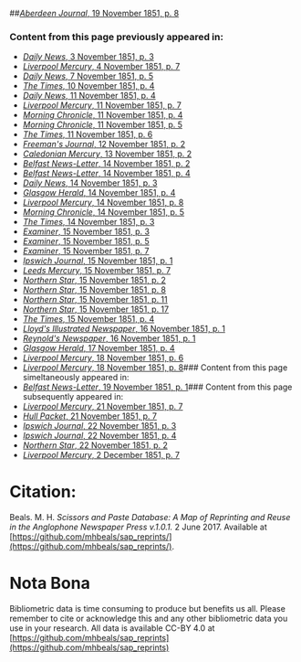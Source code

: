 ##[*Aberdeen Journal*, 19 November 1851, p. 8](https://mhbeals.github.io/sap_html/Aberdeen-Journal/Aberdeen-Journal-19-November-1851-p-8)

### Content from this page previously appeared in:
+ [*Daily News*, 3 November 1851, p. 3](https://mhbeals.github.io/sap_html/Daily-News/Daily-News-3-November-1851-p-3)
+ [*Liverpool Mercury*, 4 November 1851, p. 7](https://mhbeals.github.io/sap_html/Liverpool-Mercury/Liverpool-Mercury-4-November-1851-p-7)
+ [*Daily News*, 7 November 1851, p. 5](https://mhbeals.github.io/sap_html/Daily-News/Daily-News-7-November-1851-p-5)
+ [*The Times*, 10 November 1851, p. 4](https://mhbeals.github.io/sap_html/The-Times/The-Times-10-November-1851-p-4)
+ [*Daily News*, 11 November 1851, p. 4](https://mhbeals.github.io/sap_html/Daily-News/Daily-News-11-November-1851-p-4)
+ [*Liverpool Mercury*, 11 November 1851, p. 7](https://mhbeals.github.io/sap_html/Liverpool-Mercury/Liverpool-Mercury-11-November-1851-p-7)
+ [*Morning Chronicle*, 11 November 1851, p. 4](https://mhbeals.github.io/sap_html/Morning-Chronicle/Morning-Chronicle-11-November-1851-p-4)
+ [*Morning Chronicle*, 11 November 1851, p. 5](https://mhbeals.github.io/sap_html/Morning-Chronicle/Morning-Chronicle-11-November-1851-p-5)
+ [*The Times*, 11 November 1851, p. 6](https://mhbeals.github.io/sap_html/The-Times/The-Times-11-November-1851-p-6)
+ [*Freeman's Journal*, 12 November 1851, p. 2](https://mhbeals.github.io/sap_html/Freeman's-Journal/Freeman's-Journal-12-November-1851-p-2)
+ [*Caledonian Mercury*, 13 November 1851, p. 2](https://mhbeals.github.io/sap_html/Caledonian-Mercury/Caledonian-Mercury-13-November-1851-p-2)
+ [*Belfast News-Letter*, 14 November 1851, p. 2](https://mhbeals.github.io/sap_html/Belfast-News-Letter/Belfast-News-Letter-14-November-1851-p-2)
+ [*Belfast News-Letter*, 14 November 1851, p. 4](https://mhbeals.github.io/sap_html/Belfast-News-Letter/Belfast-News-Letter-14-November-1851-p-4)
+ [*Daily News*, 14 November 1851, p. 3](https://mhbeals.github.io/sap_html/Daily-News/Daily-News-14-November-1851-p-3)
+ [*Glasgow Herald*, 14 November 1851, p. 4](https://mhbeals.github.io/sap_html/Glasgow-Herald/Glasgow-Herald-14-November-1851-p-4)
+ [*Liverpool Mercury*, 14 November 1851, p. 8](https://mhbeals.github.io/sap_html/Liverpool-Mercury/Liverpool-Mercury-14-November-1851-p-8)
+ [*Morning Chronicle*, 14 November 1851, p. 5](https://mhbeals.github.io/sap_html/Morning-Chronicle/Morning-Chronicle-14-November-1851-p-5)
+ [*The Times*, 14 November 1851, p. 3](https://mhbeals.github.io/sap_html/The-Times/The-Times-14-November-1851-p-3)
+ [*Examiner*, 15 November 1851, p. 3](https://mhbeals.github.io/sap_html/Examiner/Examiner-15-November-1851-p-3)
+ [*Examiner*, 15 November 1851, p. 5](https://mhbeals.github.io/sap_html/Examiner/Examiner-15-November-1851-p-5)
+ [*Examiner*, 15 November 1851, p. 7](https://mhbeals.github.io/sap_html/Examiner/Examiner-15-November-1851-p-7)
+ [*Ipswich Journal*, 15 November 1851, p. 1](https://mhbeals.github.io/sap_html/Ipswich-Journal/Ipswich-Journal-15-November-1851-p-1)
+ [*Leeds Mercury*, 15 November 1851, p. 7](https://mhbeals.github.io/sap_html/Leeds-Mercury/Leeds-Mercury-15-November-1851-p-7)
+ [*Northern Star*, 15 November 1851, p. 2](https://mhbeals.github.io/sap_html/Northern-Star/Northern-Star-15-November-1851-p-2)
+ [*Northern Star*, 15 November 1851, p. 8](https://mhbeals.github.io/sap_html/Northern-Star/Northern-Star-15-November-1851-p-8)
+ [*Northern Star*, 15 November 1851, p. 11](https://mhbeals.github.io/sap_html/Northern-Star/Northern-Star-15-November-1851-p-11)
+ [*Northern Star*, 15 November 1851, p. 17](https://mhbeals.github.io/sap_html/Northern-Star/Northern-Star-15-November-1851-p-17)
+ [*The Times*, 15 November 1851, p. 4](https://mhbeals.github.io/sap_html/The-Times/The-Times-15-November-1851-p-4)
+ [*Lloyd's Illustrated Newspaper*, 16 November 1851, p. 1](https://mhbeals.github.io/sap_html/Lloyd's-Illustrated-Newspaper/Lloyd's-Illustrated-Newspaper-16-November-1851-p-1)
+ [*Reynold's Newspaper*, 16 November 1851, p. 1](https://mhbeals.github.io/sap_html/Reynold's-Newspaper/Reynold's-Newspaper-16-November-1851-p-1)
+ [*Glasgow Herald*, 17 November 1851, p. 4](https://mhbeals.github.io/sap_html/Glasgow-Herald/Glasgow-Herald-17-November-1851-p-4)
+ [*Liverpool Mercury*, 18 November 1851, p. 6](https://mhbeals.github.io/sap_html/Liverpool-Mercury/Liverpool-Mercury-18-November-1851-p-6)
+ [*Liverpool Mercury*, 18 November 1851, p. 8](https://mhbeals.github.io/sap_html/Liverpool-Mercury/Liverpool-Mercury-18-November-1851-p-8)### Content from this page simeltaneously appeared in:
+ [*Belfast News-Letter*, 19 November 1851, p. 1](https://mhbeals.github.io/sap_html/Belfast-News-Letter/Belfast-News-Letter-19-November-1851-p-1)### Content from this page subsequently appeared in:
+ [*Liverpool Mercury*, 21 November 1851, p. 7](https://mhbeals.github.io/sap_html/Liverpool-Mercury/Liverpool-Mercury-21-November-1851-p-7)
+ [*Hull Packet*, 21 November 1851, p. 7](https://mhbeals.github.io/sap_html/Hull-Packet/Hull-Packet-21-November-1851-p-7)
+ [*Ipswich Journal*, 22 November 1851, p. 3](https://mhbeals.github.io/sap_html/Ipswich-Journal/Ipswich-Journal-22-November-1851-p-3)
+ [*Ipswich Journal*, 22 November 1851, p. 4](https://mhbeals.github.io/sap_html/Ipswich-Journal/Ipswich-Journal-22-November-1851-p-4)
+ [*Northern Star*, 22 November 1851, p. 2](https://mhbeals.github.io/sap_html/Northern-Star/Northern-Star-22-November-1851-p-2)
+ [*Liverpool Mercury*, 2 December 1851, p. 7](https://mhbeals.github.io/sap_html/Liverpool-Mercury/Liverpool-Mercury-2-December-1851-p-7)
                    
# Citation: 

Beals. M. H. *Scissors and Paste Database: A Map of Reprinting and Reuse in the Anglophone Newspaper Press v.1.0.1.* 2 June 2017. Available at [https://github.com/mhbeals/sap_reprints/](https://github.com/mhbeals/sap_reprints/). 
                    
# Nota Bona

Bibliometric data is time consuming to produce but benefits us all. Please remember to cite or acknowledge this and any other bibliometric data you use in your research. All data is available CC-BY 4.0 at [https://github.com/mhbeals/sap_reprints](https://github.com/mhbeals/sap_reprints)
